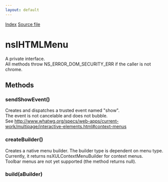 ```yaml
---
layout: default
---
```

<div id='links'><a href="../index.html">Index</a>
<a href="http://dxr.mozilla.org/mozilla-central/source/dom/html/nsIHTMLMenu.idl">Source file</a>
</div>

# nsIHTMLMenu #
  
A private interface.  
All methods throw NS_ERROR_DOM_SECURITY_ERR if the caller is not chrome.  
  

## Methods ##

### sendShowEvent() ###
  
Creates and dispatches a trusted event named "show".  
The event is not cancelable and does not bubble.  
See http://www.whatwg.org/specs/web-apps/current-work/multipage/interactive-elements.html#context-menus  
  

### createBuilder() ###
  
Creates a native menu builder. The builder type is dependent on menu type.  
Currently, it returns nsXULContextMenuBuilder for context menus.  
Toolbar menus are not yet supported (the method returns null).  
  

### build(aBuilder) ###
